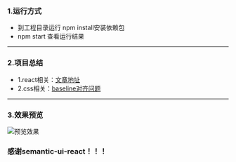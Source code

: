 ### **1.运行方式**
+ 到工程目录运行 npm install安装依赖包
+ npm start 查看运行结果

---

### **2.项目总结**
+ 1.react相关：[文章地址](http://www.jianshu.com/p/d94fbca56dbc)
+ 2.css相关：[baseline对齐问题](#)

---

### **3.效果预览**
![预览效果](http://upload-images.jianshu.io/upload_images/6038421-ed12a6939c245805.gif?imageMogr2/auto-orient/strip)

### **感谢semantic-ui-react！！！**